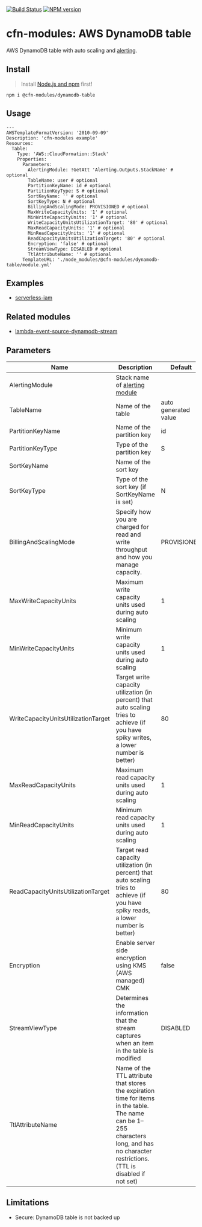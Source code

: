 [![Build Status](https://travis-ci.org/cfn-modules/dynamodb-table.svg?branch=master)](https://travis-ci.org/cfn-modules/dynamodb-table)
[![NPM version](https://img.shields.io/npm/v/@cfn-modules/dynamodb-table.svg)](https://www.npmjs.com/package/@cfn-modules/dynamodb-table)

# cfn-modules: AWS DynamoDB table

AWS DynamoDB table with auto scaling and [alerting](https://www.npmjs.com/package/@cfn-modules/alerting).

## Install

> Install [Node.js and npm](https://nodejs.org/) first!

```
npm i @cfn-modules/dynamodb-table
```

## Usage

```
---
AWSTemplateFormatVersion: '2010-09-09'
Description: 'cfn-modules example'
Resources:
  Table:
    Type: 'AWS::CloudFormation::Stack'
    Properties:
      Parameters:
        AlertingModule: !GetAtt 'Alerting.Outputs.StackName' # optional
        TableName: user # optional
        PartitionKeyName: id # optional
        PartitionKeyType: S # optional
        SortKeyName: '' # optional
        SortKeyType: N # optional
        BillingAndScalingMode: PROVISIONED # optional
        MaxWriteCapacityUnits: '1' # optional
        MinWriteCapacityUnits: '1' # optional
        WriteCapacityUnitsUtilizationTarget: '80' # optional
        MaxReadCapacityUnits: '1' # optional
        MinReadCapacityUnits: '1' # optional
        ReadCapacityUnitsUtilizationTarget: '80' # optional
        Encryption: 'false' # optional
        StreamViewType: DISABLED # optional
        TtlAttributeName: '' # optional
      TemplateURL: './node_modules/@cfn-modules/dynamodb-table/module.yml'
```

## Examples

* [serverless-iam](https://github.com/cfn-modules/docs/tree/master/examples/serverless-iam)

## Related modules

* [lambda-event-source-dynamodb-stream](https://github.com/cfn-modules/lambda-event-source-dynamodb-stream)

## Parameters

<table>
  <thead>
    <tr>
      <th>Name</th>
      <th>Description</th>
      <th>Default</th>
      <th>Required?</th>
      <th>Allowed values</th>
    </tr>
  </thead>
  <tbody>
    <tr>
      <td>AlertingModule</td>
      <td>Stack name of <a href="https://www.npmjs.com/package/@cfn-modules/alerting">alerting module</a></td>
      <td></td>
      <td>no</td>
      <td></td>
    </tr>
    <tr>
      <td>TableName</td>
      <td>Name of the table</td>
      <td>auto generated value</td>
      <td>no</td>
      <td></td>
    </tr>
    <tr>
      <td>PartitionKeyName</td>
      <td>Name of the partition key</td>
      <td>id</td>
      <td>no</td>
      <td></td>
    </tr>
    <tr>
      <td>PartitionKeyType</td>
      <td>Type of the partition key</td>
      <td>S</td>
      <td>no</td>
      <td>[S, N, B]</td>
    </tr>
    <tr>
      <td>SortKeyName</td>
      <td>Name of the sort key</td>
      <td></td>
      <td>no</td>
      <td></td>
    </tr>
    <tr>
      <td>SortKeyType</td>
      <td>Type of the sort key (if SortKeyName is set)</td>
      <td>N</td>
      <td>no</td>
      <td>[S, N, B]</td>
    </tr>
    <tr>
      <td>BillingAndScalingMode</td>
      <td>Specify how you are charged for read and write throughput and how you manage capacity.</td>
      <td>PROVISIONED</td>
      <td>no</td>
      <td>[PROVISIONED, ONDEMAND]</td>
    </tr>
    <tr>
      <td>MaxWriteCapacityUnits</td>
      <td>Maximum write capacity units used during auto scaling</td>
      <td>1</td>
      <td>no</td>
      <td></td>
    </tr>
    <tr>
      <td>MinWriteCapacityUnits</td>
      <td>Minimum write capacity units used during auto scaling</td>
      <td>1</td>
      <td>no</td>
      <td></td>
    </tr>
    <tr>
      <td>WriteCapacityUnitsUtilizationTarget</td>
      <td>Target write capacity utilization (in percent) that auto scaling tries to achieve (if you have spiky writes, a lower number is better)</td>
      <td>80</td>
      <td>no</td>
      <td></td>
    </tr>
    <tr>
      <td>MaxReadCapacityUnits</td>
      <td>Maximum read capacity units used during auto scaling</td>
      <td>1</td>
      <td>no</td>
      <td></td>
    </tr>
    <tr>
      <td>MinReadCapacityUnits</td>
      <td>Minimum read capacity units used during auto scaling</td>
      <td>1</td>
      <td>no</td>
      <td></td>
    </tr>
    <tr>
      <td>ReadCapacityUnitsUtilizationTarget</td>
      <td>Target read capacity utilization (in percent) that auto scaling tries to achieve (if you have spiky reads, a lower number is better)</td>
      <td>80</td>
      <td>no</td>
      <td></td>
    </tr>
    <tr>
      <td>Encryption</td>
      <td>Enable server side encryption using KMS (AWS managed) CMK</td>
      <td>false</td>
      <td>no</td>
      <td>[aws, false]</td>
    </tr>
    <tr>
      <td>StreamViewType</td>
      <td>Determines the information that the stream captures when an item in the table is modified</td>
      <td>DISABLED</td>
      <td>no</td>
      <td>[DISABLED, KEYS_ONLY, NEW_IMAGE, OLD_IMAGE, NEW_AND_OLD_IMAGES]</td>
    </tr>
    <tr>
      <td>TtlAttributeName</td>
      <td>Name of the TTL attribute that stores the expiration time for items in the table. The name can be 1–255 characters long, and has no character restrictions. (TTL is disabled if not set)</td>
      <td></td>
      <td>no</td>
      <td></td>
    </tr>
  </tbody>
</table>

## Limitations

* Secure: DynamoDB table is not backed up

